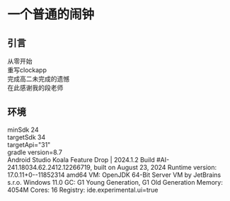一个普通的闹钟
=

引言
----
从零开始<br>
重写clockapp<br>
完成高二未完成的遗憾<br>
在此感谢我的段老师<br>

环境
----
minSdk 24<br>
targetSdk 34<br>
targetApi="31"<br>
gradle version=8.7<br>
Android Studio Koala Feature Drop | 2024.1.2
Build #AI-241.18034.62.2412.12266719, built on August 23, 2024
Runtime version: 17.0.11+0--11852314 amd64
VM: OpenJDK 64-Bit Server VM by JetBrains s.r.o.
Windows 11.0
GC: G1 Young Generation, G1 Old Generation
Memory: 4054M
Cores: 16
Registry:
  ide.experimental.ui=true

